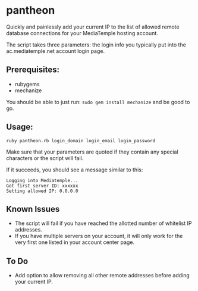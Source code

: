 pantheon
========

Quickly and painlessly add your current IP to the list of allowed remote database connections for your MediaTemple hosting account.

The script takes three parameters: the login info you typically put into the ac.mediatemple.net account login page.

Prerequisites:
--------------

* rubygems
* mechanize

You should be able to just run: ```sudo gem install mechanize``` and be good to go.


Usage:
------

```ruby pantheon.rb login_domain login_email login_password```

Make sure that your parameters are quoted if they contain any special characters or the script will fail.

If it succeeds, you should see a message similar to this:

```
Logging into Mediatemple...
Got first server ID: xxxxxx
Setting allowed IP: 0.0.0.0
```

Known Issues
------------
* The script will fail if you have reached the allotted number of whitelist IP addresses.
* If you have multiple servers on your account, it will only work for the very first one listed in your account center page.

To Do
-----
* Add option to allow removing all other remote addresses before adding your current IP.